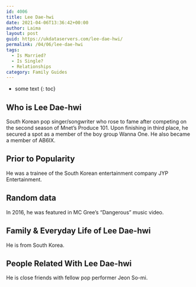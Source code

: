 ```yaml
---
id: 4006
title: Lee Dae-hwi
date: 2021-04-06T13:36:42+00:00
author: Laima
layout: post
guid: https://ukdataservers.com/lee-dae-hwi/
permalink: /04/06/lee-dae-hwi
tags:
  - Is Married?
  - Is Single?
  - Relationships
category: Family Guides
---
```


* some text
{: toc}


## Who is Lee Dae-hwi
                  
                  
                  
South Korean pop singer/songwriter who rose to fame after competing on the second season of Mnet&#8217;s Produce 101. Upon finishing in third place, he secured a spot as a member of the boy group Wanna One. He also became a member of AB6IX.
                  
              
            
              
            
                
                
                
## Prior to Popularity
                  
                  
                  
He was a trainee of the South Korean entertainment company JYP Entertainment. 
                  
              
            
              
            
                
                
                
## Random data
                  
                  
                  
In 2016, he was featured in MC Gree&#8217;s &#8220;Dangerous&#8221; music video. 
                  
              
            
              
            
                
                
                
## Family & Everyday Life of Lee Dae-hwi
                  
                  
                  
He is from South Korea.  
                  
              
            
              
            
                
                
                
## People Related With Lee Dae-hwi
                  
                  
                  
He is close friends with fellow pop performer Jeon So-mi. 
                  
              
            
              
            
                
              
            
              
              
            
            
              
            
          
          
          